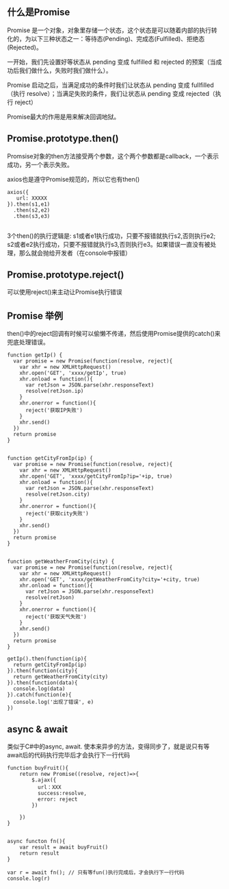 
## 什么是Promise

Promise 是一个对象，对象里存储一个状态，这个状态是可以随着内部的执行转化的，为以下三种状态之一：等待态(Pending)、完成态(Fulfilled)、拒绝态(Rejected)。

一开始，我们先设置好等状态从 pending 变成 fulfilled 和 rejected 的预案（当成功后我们做什么，失败时我们做什么）。

Promise 启动之后，当满足成功的条件时我们让状态从 pending 变成 fullfilled （执行 resolve）；当满足失败的条件，我们让状态从 pending 变成 rejected（执行 reject）

Promise最大的作用是用来解决回调地狱。

## Promise.prototype.then()
Promsise对象的then方法接受两个参数，这个两个参数都是callback，一个表示成功，另一个表示失败。

axios也是遵守Promise规范的，所以它也有then()

```
axios({
   url: XXXXX
}).then(s1,e1)
  .then(s2,e2)
  .then(s3,e3)
  
```
3个then()的执行逻辑是: s1或者e1执行成功，只要不报错就执行s2,否则执行e2; s2或者e2执行成功，只要不报错就执行s3,否则执行e3。如果错误一直没有被处理，那么就会抛给开发者（在console中报错）


## Promise.prototype.reject()
可以使用reject()来主动让Promise执行错误


## Promise 举例
then()中的reject回调有时候可以偷懒不传递，然后使用Promise提供的catch()来兜底处理错误。

```
function getIp() {
  var promise = new Promise(function(resolve, reject){
    var xhr = new XMLHttpRequest()
    xhr.open('GET', 'xxxx/getIp', true)
    xhr.onload = function(){
      var retJson = JSON.parse(xhr.responseText) 
      resolve(retJson.ip)
    }
    xhr.onerror = function(){
      reject('获取IP失败')
    }
    xhr.send()
  })
  return promise
}


function getCityFromIp(ip) {
  var promise = new Promise(function(resolve, reject){
    var xhr = new XMLHttpRequest()
    xhr.open('GET', 'xxxx/getCityFromIp?ip='+ip, true)
    xhr.onload = function(){
      var retJson = JSON.parse(xhr.responseText)
      resolve(retJson.city)
    }
    xhr.onerror = function(){
      reject('获取city失败')
    }
    xhr.send()
  })
  return promise
}


function getWeatherFromCity(city) {
  var promise = new Promise(function(resolve, reject){
    var xhr = new XMLHttpRequest()
    xhr.open('GET', 'xxxx/getWeatherFromCity?city='+city, true)
    xhr.onload = function(){
      var retJson = JSON.parse(xhr.responseText)
      resolve(retJson)
    }
    xhr.onerror = function(){
      reject('获取天气失败')
    }
    xhr.send()
  })
  return promise
}

getIp().then(function(ip){
  return getCityFromIp(ip)
}).then(function(city){
  return getWeatherFromCity(city)
}).then(function(data){
  console.log(data)
}).catch(function(e){
  console.log('出现了错误', e)
})

```


## async & await
类似于C#中的async, await.  使本来异步的方法，变得同步了，就是说只有等await后的代码执行完毕后才会执行下一行代码

```
function buyFruit(){
    return new Promise((resolve, reject)=>{
        $.ajax({
          url：XXX
          success:resolve,
          error: reject
        })
        
    })
}


async functon fn(){
    var result = await buyFruit()
    return result
}

var r = await fn(); // 只有等fun()执行完成后，才会执行下一行代码
console.log(r)

```


